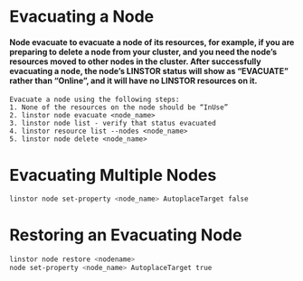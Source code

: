 # Evacuating a Node
#### Node evacuate to evacuate a node of its resources, for example, if you are preparing to delete a node from your cluster, and you need the node’s resources moved to other nodes in the cluster. After successfully evacuating a node, the node’s LINSTOR status will show as “EVACUATE” rather than “Online”, and it will have no LINSTOR resources on it.

```text
Evacuate a node using the following steps:
1. None of the resources on the node should be “InUse”
2. linstor node evacuate <node_name>
3. linstor node list - verify that status evacuated
4. linstor resource list --nodes <node_name>
5. linstor node delete <node_name>
```

# Evacuating Multiple Nodes
```bash
linstor node set-property <node_name> AutoplaceTarget false
```

# Restoring an Evacuating Node
```bash
linstor node restore <nodename> 
node set-property <node_name> AutoplaceTarget true
```


